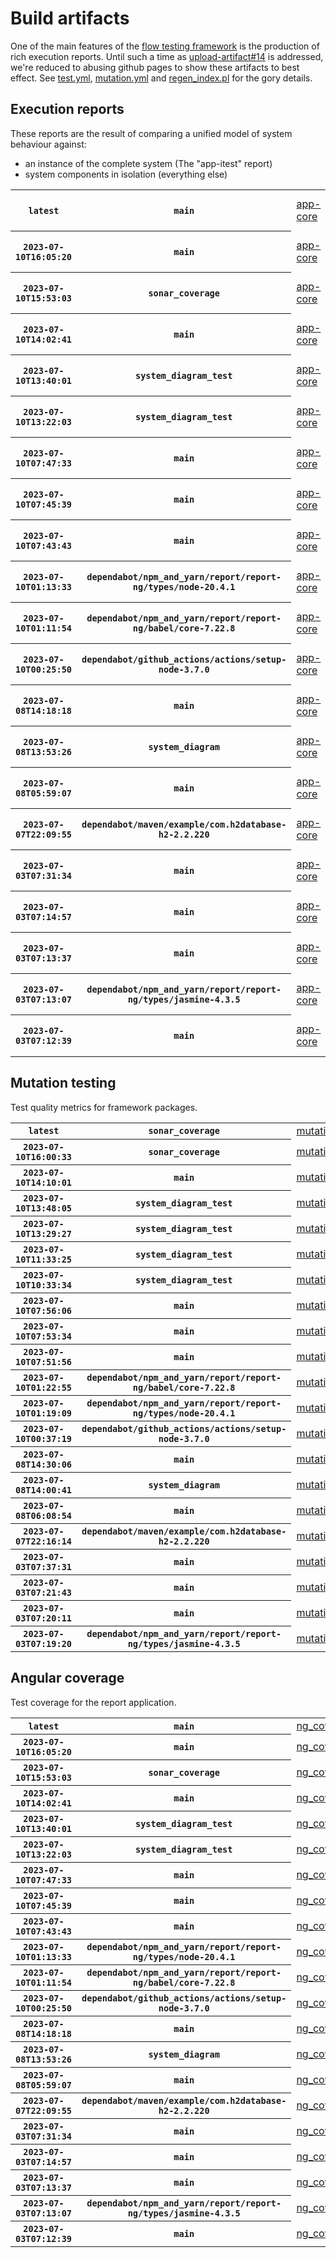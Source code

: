 # Build artifacts

One of the main features of the [flow testing framework](https://github.com/Mastercard/flow) is the production of rich execution reports.
Until such a time as [upload-artifact#14](https://github.com/actions/upload-artifact/issues/14) is addressed, we're reduced to abusing github pages to show these artifacts to best effect.
See [test.yml](https://github.com/Mastercard/flow/blob/main/.github/workflows/test.yml), [mutation.yml](https://github.com/Mastercard/flow/blob/main/.github/workflows/mutation.yml) and [regen_index.pl](https://github.com/Mastercard/flow/blob/pages/regen_index.pl) for the gory details.

## Execution reports

These reports are the result of comparing a unified model of system behaviour against:
 * an instance of the complete system (The "app-itest" report)
 * system components in isolation (everything else)

<!-- start:execution -->
<table>
	<tbody>
		<tr> <th><code>latest</code></th>
			 <th><code>main</code></th>
			<td><a href="execution/latest/example/app-core/target/mctf/latest/index.html">app-core</a></td>
			<td><a href="execution/latest/example/app-histogram/target/mctf/latest/index.html">app-histogram</a></td>
			<td><a href="execution/latest/example/app-itest/target/mctf/latest/index.html">app-itest</a></td>
			<td><a href="execution/latest/example/app-queue/target/mctf/latest/index.html">app-queue</a></td>
			<td><a href="execution/latest/example/app-store/target/mctf/latest/index.html">app-store</a></td>
			<td><a href="execution/latest/example/app-ui/target/mctf/latest/index.html">app-ui</a></td>
			<td><a href="execution/latest/example/app-web-ui/target/mctf/latest/index.html">app-web-ui</a></td>
		</tr>
		<tr> <th><code>2023-07-10T16:05:20</code></th>
			 <th><code>main</code></th>
			<td><a href="execution/1689005120/example/app-core/target/mctf/latest/index.html">app-core</a></td>
			<td><a href="execution/1689005120/example/app-histogram/target/mctf/latest/index.html">app-histogram</a></td>
			<td><a href="execution/1689005120/example/app-itest/target/mctf/latest/index.html">app-itest</a></td>
			<td><a href="execution/1689005120/example/app-queue/target/mctf/latest/index.html">app-queue</a></td>
			<td><a href="execution/1689005120/example/app-store/target/mctf/latest/index.html">app-store</a></td>
			<td><a href="execution/1689005120/example/app-ui/target/mctf/latest/index.html">app-ui</a></td>
			<td><a href="execution/1689005120/example/app-web-ui/target/mctf/latest/index.html">app-web-ui</a></td>
		</tr>
		<tr> <th><code>2023-07-10T15:53:03</code></th>
			 <th><code>sonar_coverage</code></th>
			<td><a href="execution/1689004383/example/app-core/target/mctf/latest/index.html">app-core</a></td>
			<td><a href="execution/1689004383/example/app-histogram/target/mctf/latest/index.html">app-histogram</a></td>
			<td><a href="execution/1689004383/example/app-itest/target/mctf/latest/index.html">app-itest</a></td>
			<td><a href="execution/1689004383/example/app-queue/target/mctf/latest/index.html">app-queue</a></td>
			<td><a href="execution/1689004383/example/app-store/target/mctf/latest/index.html">app-store</a></td>
			<td><a href="execution/1689004383/example/app-ui/target/mctf/latest/index.html">app-ui</a></td>
			<td><a href="execution/1689004383/example/app-web-ui/target/mctf/latest/index.html">app-web-ui</a></td>
		</tr>
		<tr> <th><code>2023-07-10T14:02:41</code></th>
			 <th><code>main</code></th>
			<td><a href="execution/1688997761/example/app-core/target/mctf/latest/index.html">app-core</a></td>
			<td><a href="execution/1688997761/example/app-histogram/target/mctf/latest/index.html">app-histogram</a></td>
			<td><a href="execution/1688997761/example/app-itest/target/mctf/latest/index.html">app-itest</a></td>
			<td><a href="execution/1688997761/example/app-queue/target/mctf/latest/index.html">app-queue</a></td>
			<td><a href="execution/1688997761/example/app-store/target/mctf/latest/index.html">app-store</a></td>
			<td><a href="execution/1688997761/example/app-ui/target/mctf/latest/index.html">app-ui</a></td>
			<td><a href="execution/1688997761/example/app-web-ui/target/mctf/latest/index.html">app-web-ui</a></td>
		</tr>
		<tr> <th><code>2023-07-10T13:40:01</code></th>
			 <th><code>system_diagram_test</code></th>
			<td><a href="execution/1688996401/example/app-core/target/mctf/latest/index.html">app-core</a></td>
			<td><a href="execution/1688996401/example/app-histogram/target/mctf/latest/index.html">app-histogram</a></td>
			<td><a href="execution/1688996401/example/app-itest/target/mctf/latest/index.html">app-itest</a></td>
			<td><a href="execution/1688996401/example/app-queue/target/mctf/latest/index.html">app-queue</a></td>
			<td><a href="execution/1688996401/example/app-store/target/mctf/latest/index.html">app-store</a></td>
			<td><a href="execution/1688996401/example/app-ui/target/mctf/latest/index.html">app-ui</a></td>
			<td><a href="execution/1688996401/example/app-web-ui/target/mctf/latest/index.html">app-web-ui</a></td>
		</tr>
		<tr> <th><code>2023-07-10T13:22:03</code></th>
			 <th><code>system_diagram_test</code></th>
			<td><a href="execution/1688995323/example/app-core/target/mctf/latest/index.html">app-core</a></td>
			<td><a href="execution/1688995323/example/app-histogram/target/mctf/latest/index.html">app-histogram</a></td>
			<td><a href="execution/1688995323/example/app-itest/target/mctf/latest/index.html">app-itest</a></td>
			<td><a href="execution/1688995323/example/app-queue/target/mctf/latest/index.html">app-queue</a></td>
			<td><a href="execution/1688995323/example/app-store/target/mctf/latest/index.html">app-store</a></td>
			<td><a href="execution/1688995323/example/app-ui/target/mctf/latest/index.html">app-ui</a></td>
			<td><a href="execution/1688995323/example/app-web-ui/target/mctf/latest/index.html">app-web-ui</a></td>
		</tr>
		<tr> <th><code>2023-07-10T07:47:33</code></th>
			 <th><code>main</code></th>
			<td><a href="execution/1688975253/example/app-core/target/mctf/latest/index.html">app-core</a></td>
			<td><a href="execution/1688975253/example/app-histogram/target/mctf/latest/index.html">app-histogram</a></td>
			<td><a href="execution/1688975253/example/app-itest/target/mctf/latest/index.html">app-itest</a></td>
			<td><a href="execution/1688975253/example/app-queue/target/mctf/latest/index.html">app-queue</a></td>
			<td><a href="execution/1688975253/example/app-store/target/mctf/latest/index.html">app-store</a></td>
			<td><a href="execution/1688975253/example/app-ui/target/mctf/latest/index.html">app-ui</a></td>
			<td><a href="execution/1688975253/example/app-web-ui/target/mctf/latest/index.html">app-web-ui</a></td>
		</tr>
		<tr> <th><code>2023-07-10T07:45:39</code></th>
			 <th><code>main</code></th>
			<td><a href="execution/1688975139/example/app-core/target/mctf/latest/index.html">app-core</a></td>
			<td><a href="execution/1688975139/example/app-histogram/target/mctf/latest/index.html">app-histogram</a></td>
			<td><a href="execution/1688975139/example/app-itest/target/mctf/latest/index.html">app-itest</a></td>
			<td><a href="execution/1688975139/example/app-queue/target/mctf/latest/index.html">app-queue</a></td>
			<td><a href="execution/1688975139/example/app-store/target/mctf/latest/index.html">app-store</a></td>
			<td><a href="execution/1688975139/example/app-ui/target/mctf/latest/index.html">app-ui</a></td>
			<td><a href="execution/1688975139/example/app-web-ui/target/mctf/latest/index.html">app-web-ui</a></td>
		</tr>
		<tr> <th><code>2023-07-10T07:43:43</code></th>
			 <th><code>main</code></th>
			<td><a href="execution/1688975023/example/app-core/target/mctf/latest/index.html">app-core</a></td>
			<td><a href="execution/1688975023/example/app-histogram/target/mctf/latest/index.html">app-histogram</a></td>
			<td><a href="execution/1688975023/example/app-itest/target/mctf/latest/index.html">app-itest</a></td>
			<td><a href="execution/1688975023/example/app-queue/target/mctf/latest/index.html">app-queue</a></td>
			<td><a href="execution/1688975023/example/app-store/target/mctf/latest/index.html">app-store</a></td>
			<td><a href="execution/1688975023/example/app-ui/target/mctf/latest/index.html">app-ui</a></td>
			<td><a href="execution/1688975023/example/app-web-ui/target/mctf/latest/index.html">app-web-ui</a></td>
		</tr>
		<tr> <th><code>2023-07-10T01:13:33</code></th>
			 <th><code>dependabot/npm_and_yarn/report/report-ng/types/node-20.4.1</code></th>
			<td><a href="execution/1688951613/example/app-core/target/mctf/latest/index.html">app-core</a></td>
			<td><a href="execution/1688951613/example/app-histogram/target/mctf/latest/index.html">app-histogram</a></td>
			<td><a href="execution/1688951613/example/app-itest/target/mctf/latest/index.html">app-itest</a></td>
			<td><a href="execution/1688951613/example/app-queue/target/mctf/latest/index.html">app-queue</a></td>
			<td><a href="execution/1688951613/example/app-store/target/mctf/latest/index.html">app-store</a></td>
			<td><a href="execution/1688951613/example/app-ui/target/mctf/latest/index.html">app-ui</a></td>
			<td><a href="execution/1688951613/example/app-web-ui/target/mctf/latest/index.html">app-web-ui</a></td>
		</tr>
		<tr> <th><code>2023-07-10T01:11:54</code></th>
			 <th><code>dependabot/npm_and_yarn/report/report-ng/babel/core-7.22.8</code></th>
			<td><a href="execution/1688951514/example/app-core/target/mctf/latest/index.html">app-core</a></td>
			<td><a href="execution/1688951514/example/app-histogram/target/mctf/latest/index.html">app-histogram</a></td>
			<td><a href="execution/1688951514/example/app-itest/target/mctf/latest/index.html">app-itest</a></td>
			<td><a href="execution/1688951514/example/app-queue/target/mctf/latest/index.html">app-queue</a></td>
			<td><a href="execution/1688951514/example/app-store/target/mctf/latest/index.html">app-store</a></td>
			<td><a href="execution/1688951514/example/app-ui/target/mctf/latest/index.html">app-ui</a></td>
			<td><a href="execution/1688951514/example/app-web-ui/target/mctf/latest/index.html">app-web-ui</a></td>
		</tr>
		<tr> <th><code>2023-07-10T00:25:50</code></th>
			 <th><code>dependabot/github_actions/actions/setup-node-3.7.0</code></th>
			<td><a href="execution/1688948750/example/app-core/target/mctf/latest/index.html">app-core</a></td>
			<td><a href="execution/1688948750/example/app-histogram/target/mctf/latest/index.html">app-histogram</a></td>
			<td><a href="execution/1688948750/example/app-itest/target/mctf/latest/index.html">app-itest</a></td>
			<td><a href="execution/1688948750/example/app-queue/target/mctf/latest/index.html">app-queue</a></td>
			<td><a href="execution/1688948750/example/app-store/target/mctf/latest/index.html">app-store</a></td>
			<td><a href="execution/1688948750/example/app-ui/target/mctf/latest/index.html">app-ui</a></td>
			<td><a href="execution/1688948750/example/app-web-ui/target/mctf/latest/index.html">app-web-ui</a></td>
		</tr>
		<tr> <th><code>2023-07-08T14:18:18</code></th>
			 <th><code>main</code></th>
			<td><a href="execution/1688825898/example/app-core/target/mctf/latest/index.html">app-core</a></td>
			<td><a href="execution/1688825898/example/app-histogram/target/mctf/latest/index.html">app-histogram</a></td>
			<td><a href="execution/1688825898/example/app-itest/target/mctf/latest/index.html">app-itest</a></td>
			<td><a href="execution/1688825898/example/app-queue/target/mctf/latest/index.html">app-queue</a></td>
			<td><a href="execution/1688825898/example/app-store/target/mctf/latest/index.html">app-store</a></td>
			<td><a href="execution/1688825898/example/app-ui/target/mctf/latest/index.html">app-ui</a></td>
			<td><a href="execution/1688825898/example/app-web-ui/target/mctf/latest/index.html">app-web-ui</a></td>
		</tr>
		<tr> <th><code>2023-07-08T13:53:26</code></th>
			 <th><code>system_diagram</code></th>
			<td><a href="execution/1688824406/example/app-core/target/mctf/latest/index.html">app-core</a></td>
			<td><a href="execution/1688824406/example/app-histogram/target/mctf/latest/index.html">app-histogram</a></td>
			<td><a href="execution/1688824406/example/app-itest/target/mctf/latest/index.html">app-itest</a></td>
			<td><a href="execution/1688824406/example/app-queue/target/mctf/latest/index.html">app-queue</a></td>
			<td><a href="execution/1688824406/example/app-store/target/mctf/latest/index.html">app-store</a></td>
			<td><a href="execution/1688824406/example/app-ui/target/mctf/latest/index.html">app-ui</a></td>
			<td><a href="execution/1688824406/example/app-web-ui/target/mctf/latest/index.html">app-web-ui</a></td>
		</tr>
		<tr> <th><code>2023-07-08T05:59:07</code></th>
			 <th><code>main</code></th>
			<td><a href="execution/1688795947/example/app-core/target/mctf/latest/index.html">app-core</a></td>
			<td><a href="execution/1688795947/example/app-histogram/target/mctf/latest/index.html">app-histogram</a></td>
			<td><a href="execution/1688795947/example/app-itest/target/mctf/latest/index.html">app-itest</a></td>
			<td><a href="execution/1688795947/example/app-queue/target/mctf/latest/index.html">app-queue</a></td>
			<td><a href="execution/1688795947/example/app-store/target/mctf/latest/index.html">app-store</a></td>
			<td><a href="execution/1688795947/example/app-ui/target/mctf/latest/index.html">app-ui</a></td>
			<td><a href="execution/1688795947/example/app-web-ui/target/mctf/latest/index.html">app-web-ui</a></td>
		</tr>
		<tr> <th><code>2023-07-07T22:09:55</code></th>
			 <th><code>dependabot/maven/example/com.h2database-h2-2.2.220</code></th>
			<td><a href="execution/1688767795/example/app-core/target/mctf/latest/index.html">app-core</a></td>
			<td><a href="execution/1688767795/example/app-histogram/target/mctf/latest/index.html">app-histogram</a></td>
			<td><a href="execution/1688767795/example/app-itest/target/mctf/latest/index.html">app-itest</a></td>
			<td><a href="execution/1688767795/example/app-queue/target/mctf/latest/index.html">app-queue</a></td>
			<td><a href="execution/1688767795/example/app-store/target/mctf/latest/index.html">app-store</a></td>
			<td><a href="execution/1688767795/example/app-ui/target/mctf/latest/index.html">app-ui</a></td>
			<td><a href="execution/1688767795/example/app-web-ui/target/mctf/latest/index.html">app-web-ui</a></td>
		</tr>
		<tr> <th><code>2023-07-03T07:31:34</code></th>
			 <th><code>main</code></th>
			<td><a href="execution/1688369494/example/app-core/target/mctf/latest/index.html">app-core</a></td>
			<td><a href="execution/1688369494/example/app-histogram/target/mctf/latest/index.html">app-histogram</a></td>
			<td><a href="execution/1688369494/example/app-itest/target/mctf/latest/index.html">app-itest</a></td>
			<td><a href="execution/1688369494/example/app-queue/target/mctf/latest/index.html">app-queue</a></td>
			<td><a href="execution/1688369494/example/app-store/target/mctf/latest/index.html">app-store</a></td>
			<td><a href="execution/1688369494/example/app-ui/target/mctf/latest/index.html">app-ui</a></td>
			<td><a href="execution/1688369494/example/app-web-ui/target/mctf/latest/index.html">app-web-ui</a></td>
		</tr>
		<tr> <th><code>2023-07-03T07:14:57</code></th>
			 <th><code>main</code></th>
			<td><a href="execution/1688368497/example/app-core/target/mctf/latest/index.html">app-core</a></td>
			<td><a href="execution/1688368497/example/app-histogram/target/mctf/latest/index.html">app-histogram</a></td>
			<td><a href="execution/1688368497/example/app-itest/target/mctf/latest/index.html">app-itest</a></td>
			<td><a href="execution/1688368497/example/app-queue/target/mctf/latest/index.html">app-queue</a></td>
			<td><a href="execution/1688368497/example/app-store/target/mctf/latest/index.html">app-store</a></td>
			<td><a href="execution/1688368497/example/app-ui/target/mctf/latest/index.html">app-ui</a></td>
			<td><a href="execution/1688368497/example/app-web-ui/target/mctf/latest/index.html">app-web-ui</a></td>
		</tr>
		<tr> <th><code>2023-07-03T07:13:37</code></th>
			 <th><code>main</code></th>
			<td><a href="execution/1688368417/example/app-core/target/mctf/latest/index.html">app-core</a></td>
			<td><a href="execution/1688368417/example/app-histogram/target/mctf/latest/index.html">app-histogram</a></td>
			<td><a href="execution/1688368417/example/app-itest/target/mctf/latest/index.html">app-itest</a></td>
			<td><a href="execution/1688368417/example/app-queue/target/mctf/latest/index.html">app-queue</a></td>
			<td><a href="execution/1688368417/example/app-store/target/mctf/latest/index.html">app-store</a></td>
			<td><a href="execution/1688368417/example/app-ui/target/mctf/latest/index.html">app-ui</a></td>
			<td><a href="execution/1688368417/example/app-web-ui/target/mctf/latest/index.html">app-web-ui</a></td>
		</tr>
		<tr> <th><code>2023-07-03T07:13:07</code></th>
			 <th><code>dependabot/npm_and_yarn/report/report-ng/types/jasmine-4.3.5</code></th>
			<td><a href="execution/1688368387/example/app-core/target/mctf/latest/index.html">app-core</a></td>
			<td><a href="execution/1688368387/example/app-histogram/target/mctf/latest/index.html">app-histogram</a></td>
			<td><a href="execution/1688368387/example/app-itest/target/mctf/latest/index.html">app-itest</a></td>
			<td><a href="execution/1688368387/example/app-queue/target/mctf/latest/index.html">app-queue</a></td>
			<td><a href="execution/1688368387/example/app-store/target/mctf/latest/index.html">app-store</a></td>
			<td><a href="execution/1688368387/example/app-ui/target/mctf/latest/index.html">app-ui</a></td>
			<td><a href="execution/1688368387/example/app-web-ui/target/mctf/latest/index.html">app-web-ui</a></td>
		</tr>
		<tr> <th><code>2023-07-03T07:12:39</code></th>
			 <th><code>main</code></th>
			<td><a href="execution/1688368359/example/app-core/target/mctf/latest/index.html">app-core</a></td>
			<td><a href="execution/1688368359/example/app-histogram/target/mctf/latest/index.html">app-histogram</a></td>
			<td><a href="execution/1688368359/example/app-itest/target/mctf/latest/index.html">app-itest</a></td>
			<td><a href="execution/1688368359/example/app-queue/target/mctf/latest/index.html">app-queue</a></td>
			<td><a href="execution/1688368359/example/app-store/target/mctf/latest/index.html">app-store</a></td>
			<td><a href="execution/1688368359/example/app-ui/target/mctf/latest/index.html">app-ui</a></td>
			<td><a href="execution/1688368359/example/app-web-ui/target/mctf/latest/index.html">app-web-ui</a></td>
		</tr>
	</tbody>
</table>
<!-- end:execution -->

## Mutation testing

Test quality metrics for framework packages.

<!-- start:mutation -->
<table>
	<tbody>
		<tr> <th><code>latest</code></th>
			 <th><code>sonar_coverage</code></th>
			<td><a href="mutation/latest/mutation_report/index.html">mutation</a></td>
		</tr>
		<tr> <th><code>2023-07-10T16:00:33</code></th>
			 <th><code>sonar_coverage</code></th>
			<td><a href="mutation/1689004833/mutation_report/index.html">mutation</a></td>
		</tr>
		<tr> <th><code>2023-07-10T14:10:01</code></th>
			 <th><code>main</code></th>
			<td><a href="mutation/1688998201/mutation_report/index.html">mutation</a></td>
		</tr>
		<tr> <th><code>2023-07-10T13:48:05</code></th>
			 <th><code>system_diagram_test</code></th>
			<td><a href="mutation/1688996885/mutation_report/index.html">mutation</a></td>
		</tr>
		<tr> <th><code>2023-07-10T13:29:27</code></th>
			 <th><code>system_diagram_test</code></th>
			<td><a href="mutation/1688995767/mutation_report/index.html">mutation</a></td>
		</tr>
		<tr> <th><code>2023-07-10T11:33:25</code></th>
			 <th><code>system_diagram_test</code></th>
			<td><a href="mutation/1688988805/mutation_report/index.html">mutation</a></td>
		</tr>
		<tr> <th><code>2023-07-10T10:33:34</code></th>
			 <th><code>system_diagram_test</code></th>
			<td><a href="mutation/1688985214/mutation_report/index.html">mutation</a></td>
		</tr>
		<tr> <th><code>2023-07-10T07:56:06</code></th>
			 <th><code>main</code></th>
			<td><a href="mutation/1688975766/mutation_report/index.html">mutation</a></td>
		</tr>
		<tr> <th><code>2023-07-10T07:53:34</code></th>
			 <th><code>main</code></th>
			<td><a href="mutation/1688975614/mutation_report/index.html">mutation</a></td>
		</tr>
		<tr> <th><code>2023-07-10T07:51:56</code></th>
			 <th><code>main</code></th>
			<td><a href="mutation/1688975516/mutation_report/index.html">mutation</a></td>
		</tr>
		<tr> <th><code>2023-07-10T01:22:55</code></th>
			 <th><code>dependabot/npm_and_yarn/report/report-ng/babel/core-7.22.8</code></th>
			<td><a href="mutation/1688952175/mutation_report/index.html">mutation</a></td>
		</tr>
		<tr> <th><code>2023-07-10T01:19:09</code></th>
			 <th><code>dependabot/npm_and_yarn/report/report-ng/types/node-20.4.1</code></th>
			<td><a href="mutation/1688951949/mutation_report/index.html">mutation</a></td>
		</tr>
		<tr> <th><code>2023-07-10T00:37:19</code></th>
			 <th><code>dependabot/github_actions/actions/setup-node-3.7.0</code></th>
			<td><a href="mutation/1688949439/mutation_report/index.html">mutation</a></td>
		</tr>
		<tr> <th><code>2023-07-08T14:30:06</code></th>
			 <th><code>main</code></th>
			<td><a href="mutation/1688826606/mutation_report/index.html">mutation</a></td>
		</tr>
		<tr> <th><code>2023-07-08T14:00:41</code></th>
			 <th><code>system_diagram</code></th>
			<td><a href="mutation/1688824841/mutation_report/index.html">mutation</a></td>
		</tr>
		<tr> <th><code>2023-07-08T06:08:54</code></th>
			 <th><code>main</code></th>
			<td><a href="mutation/1688796534/mutation_report/index.html">mutation</a></td>
		</tr>
		<tr> <th><code>2023-07-07T22:16:14</code></th>
			 <th><code>dependabot/maven/example/com.h2database-h2-2.2.220</code></th>
			<td><a href="mutation/1688768174/mutation_report/index.html">mutation</a></td>
		</tr>
		<tr> <th><code>2023-07-03T07:37:31</code></th>
			 <th><code>main</code></th>
			<td><a href="mutation/1688369851/mutation_report/index.html">mutation</a></td>
		</tr>
		<tr> <th><code>2023-07-03T07:21:43</code></th>
			 <th><code>main</code></th>
			<td><a href="mutation/1688368903/mutation_report/index.html">mutation</a></td>
		</tr>
		<tr> <th><code>2023-07-03T07:20:11</code></th>
			 <th><code>main</code></th>
			<td><a href="mutation/1688368811/mutation_report/index.html">mutation</a></td>
		</tr>
		<tr> <th><code>2023-07-03T07:19:20</code></th>
			 <th><code>dependabot/npm_and_yarn/report/report-ng/types/jasmine-4.3.5</code></th>
			<td><a href="mutation/1688368760/mutation_report/index.html">mutation</a></td>
		</tr>
	</tbody>
</table>
<!-- end:mutation -->

## Angular coverage

Test coverage for the report application.

<!-- start:ng_coverage -->
<table>
	<tbody>
		<tr> <th><code>latest</code></th>
			 <th><code>main</code></th>
			<td><a href="ng_coverage/latest/report/index.html">ng_coverage</a></td>
		</tr>
		<tr> <th><code>2023-07-10T16:05:20</code></th>
			 <th><code>main</code></th>
			<td><a href="ng_coverage/1689005120/report/index.html">ng_coverage</a></td>
		</tr>
		<tr> <th><code>2023-07-10T15:53:03</code></th>
			 <th><code>sonar_coverage</code></th>
			<td><a href="ng_coverage/1689004383/report/index.html">ng_coverage</a></td>
		</tr>
		<tr> <th><code>2023-07-10T14:02:41</code></th>
			 <th><code>main</code></th>
			<td><a href="ng_coverage/1688997761/report/index.html">ng_coverage</a></td>
		</tr>
		<tr> <th><code>2023-07-10T13:40:01</code></th>
			 <th><code>system_diagram_test</code></th>
			<td><a href="ng_coverage/1688996401/report/index.html">ng_coverage</a></td>
		</tr>
		<tr> <th><code>2023-07-10T13:22:03</code></th>
			 <th><code>system_diagram_test</code></th>
			<td><a href="ng_coverage/1688995323/report/index.html">ng_coverage</a></td>
		</tr>
		<tr> <th><code>2023-07-10T07:47:33</code></th>
			 <th><code>main</code></th>
			<td><a href="ng_coverage/1688975253/report/index.html">ng_coverage</a></td>
		</tr>
		<tr> <th><code>2023-07-10T07:45:39</code></th>
			 <th><code>main</code></th>
			<td><a href="ng_coverage/1688975139/report/index.html">ng_coverage</a></td>
		</tr>
		<tr> <th><code>2023-07-10T07:43:43</code></th>
			 <th><code>main</code></th>
			<td><a href="ng_coverage/1688975023/report/index.html">ng_coverage</a></td>
		</tr>
		<tr> <th><code>2023-07-10T01:13:33</code></th>
			 <th><code>dependabot/npm_and_yarn/report/report-ng/types/node-20.4.1</code></th>
			<td><a href="ng_coverage/1688951613/report/index.html">ng_coverage</a></td>
		</tr>
		<tr> <th><code>2023-07-10T01:11:54</code></th>
			 <th><code>dependabot/npm_and_yarn/report/report-ng/babel/core-7.22.8</code></th>
			<td><a href="ng_coverage/1688951514/report/index.html">ng_coverage</a></td>
		</tr>
		<tr> <th><code>2023-07-10T00:25:50</code></th>
			 <th><code>dependabot/github_actions/actions/setup-node-3.7.0</code></th>
			<td><a href="ng_coverage/1688948750/report/index.html">ng_coverage</a></td>
		</tr>
		<tr> <th><code>2023-07-08T14:18:18</code></th>
			 <th><code>main</code></th>
			<td><a href="ng_coverage/1688825898/report/index.html">ng_coverage</a></td>
		</tr>
		<tr> <th><code>2023-07-08T13:53:26</code></th>
			 <th><code>system_diagram</code></th>
			<td><a href="ng_coverage/1688824406/report/index.html">ng_coverage</a></td>
		</tr>
		<tr> <th><code>2023-07-08T05:59:07</code></th>
			 <th><code>main</code></th>
			<td><a href="ng_coverage/1688795947/report/index.html">ng_coverage</a></td>
		</tr>
		<tr> <th><code>2023-07-07T22:09:55</code></th>
			 <th><code>dependabot/maven/example/com.h2database-h2-2.2.220</code></th>
			<td><a href="ng_coverage/1688767795/report/index.html">ng_coverage</a></td>
		</tr>
		<tr> <th><code>2023-07-03T07:31:34</code></th>
			 <th><code>main</code></th>
			<td><a href="ng_coverage/1688369494/report/index.html">ng_coverage</a></td>
		</tr>
		<tr> <th><code>2023-07-03T07:14:57</code></th>
			 <th><code>main</code></th>
			<td><a href="ng_coverage/1688368497/report/index.html">ng_coverage</a></td>
		</tr>
		<tr> <th><code>2023-07-03T07:13:37</code></th>
			 <th><code>main</code></th>
			<td><a href="ng_coverage/1688368417/report/index.html">ng_coverage</a></td>
		</tr>
		<tr> <th><code>2023-07-03T07:13:07</code></th>
			 <th><code>dependabot/npm_and_yarn/report/report-ng/types/jasmine-4.3.5</code></th>
			<td><a href="ng_coverage/1688368387/report/index.html">ng_coverage</a></td>
		</tr>
		<tr> <th><code>2023-07-03T07:12:39</code></th>
			 <th><code>main</code></th>
			<td><a href="ng_coverage/1688368359/report/index.html">ng_coverage</a></td>
		</tr>
	</tbody>
</table>
<!-- end:ng_coverage -->